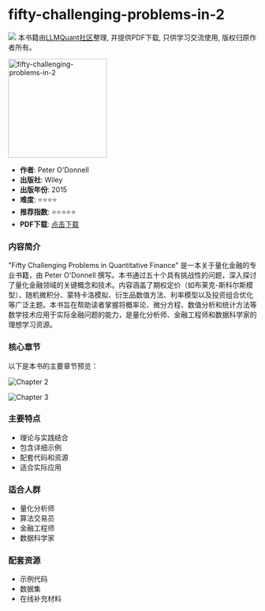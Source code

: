 # fifty-challenging-problems-in-2

![](https://fastly.jsdelivr.net/gh/bucketio/img3@main/2024/09/04/1725464231869-e0b2f727-2a0f-4270-bf6c-31ddc350426a.gif)
本书籍由[LLMQuant社区](https://llmquant.com/)整理, 并提供PDF下载, 只供学习交流使用, 版权归原作者所有。

<img src="1.png" alt="fifty-challenging-problems-in-2" width="200"/>

- **作者**: Peter O'Donnell
- **出版社**: Wiley
- **出版年份**: 2015
- **难度**: ⭐⭐⭐⭐
- **推荐指数**: ⭐⭐⭐⭐⭐
- **PDF下载**: [点击下载](https://quant-wiki.com/pdf/fifty_challenging_problems_in__2%281%29.pdf)

### 内容简介

"Fifty Challenging Problems in Quantitative Finance" 是一本关于量化金融的专业书籍，由 Peter O'Donnell 撰写。本书通过五十个具有挑战性的问题，深入探讨了量化金融领域的关键概念和技术。内容涵盖了期权定价（如布莱克-斯科尔斯模型）、随机微积分、蒙特卡洛模拟、衍生品数值方法、利率模型以及投资组合优化等广泛主题。本书旨在帮助读者掌握将概率论、微分方程、数值分析和统计方法等数学技术应用于实际金融问题的能力，是量化分析师、金融工程师和数据科学家的理想学习资源。

### 核心章节

以下是本书的主要章节预览：

![Chapter 2](2.png)

![Chapter 3](3.png)

### 主要特点

- 理论与实践结合
- 包含详细示例
- 配套代码和资源
- 适合实际应用

### 适合人群

- 量化分析师
- 算法交易员
- 金融工程师
- 数据科学家

### 配套资源

- 示例代码
- 数据集
- 在线补充材料